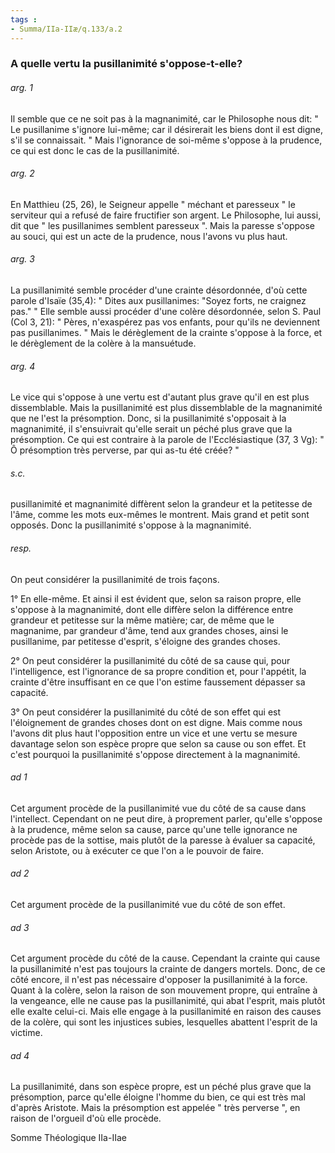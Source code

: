 ```yaml
---
tags : 
- Summa/IIa-IIæ/q.133/a.2
---
```


### A quelle vertu la pusillanimité s'oppose-t-elle?

###### arg. 1
Il semble que ce ne soit pas à la magnanimité, car le Philosophe nous dit: " Le pusillanime s'ignore lui-même; car il désirerait les biens dont il est digne, s'il se connaissait. " Mais l'ignorance de soi-même s'oppose à la prudence, ce qui est donc le cas de la pusillanimité. 

###### arg. 2
En Matthieu (25, 26), le Seigneur appelle " méchant et paresseux " le serviteur qui a refusé de faire fructifier son argent. Le Philosophe, lui aussi, dit que " les pusillanimes semblent paresseux ". Mais la paresse s'oppose au souci, qui est un acte de la prudence, nous l'avons vu plus haut. 

###### arg. 3
La pusillanimité semble procéder d'une crainte désordonnée, d'où cette parole d'Isaïe (35,4): " Dites aux pusillanimes: "Soyez forts, ne craignez pas." " Elle semble aussi procéder d'une colère désordonnée, selon S. Paul (Col 3, 21): " Pères, n'exaspérez pas vos enfants, pour qu'ils ne deviennent pas pusillanimes. " Mais le dérèglement de la crainte s'oppose à la force, et le dérèglement de la colère à la mansuétude. 

###### arg. 4
Le vice qui s'oppose à une vertu est d'autant plus grave qu'il en est plus dissemblable. Mais la pusillanimité est plus dissemblable de la magnanimité que ne l'est la présomption. Donc, si la pusillanimité s'opposait à la magnanimité, il s'ensuivrait qu'elle serait un péché plus grave que la présomption. Ce qui est contraire à la parole de l'Ecclésiastique (37, 3 Vg): " Ô présomption très perverse, par qui as-tu été créée? " 

###### s.c.
pusillanimité et magnanimité diffèrent selon la grandeur et la petitesse de l'âme, comme les mots eux-mêmes le montrent. Mais grand et petit sont opposés. Donc la pusillanimité s'oppose à la magnanimité. 

###### resp.
On peut considérer la pusillanimité de trois façons. 

1° En elle-même. Et ainsi il est évident que, selon sa raison propre, elle s'oppose à la magnanimité, dont elle diffère selon la différence entre grandeur et petitesse sur la même matière; car, de même que le magnanime, par grandeur d'âme, tend aux grandes choses, ainsi le pusillanime, par petitesse d'esprit, s'éloigne des grandes choses. 

2° On peut considérer la pusillanimité du côté de sa cause qui, pour l'intelligence, est l'ignorance de sa propre condition et, pour l'appétit, la crainte d'être insuffisant en ce que l'on estime faussement dépasser sa capacité. 

3° On peut considérer la pusillanimité du côté de son effet qui est l'éloignement de grandes choses dont on est digne. Mais comme nous l'avons dit plus haut l'opposition entre un vice et une vertu se mesure davantage selon son espèce propre que selon sa cause ou son effet. Et c'est pourquoi la pusillanimité s'oppose directement à la magnanimité. 

###### ad 1
Cet argument procède de la pusillanimité vue du côté de sa cause dans l'intellect. Cependant on ne peut dire, à proprement parler, qu'elle s'oppose à la prudence, même selon sa cause, parce qu'une telle ignorance ne procède pas de la sottise, mais plutôt de la paresse à évaluer sa capacité, selon Aristote, ou à exécuter ce que l'on a le pouvoir de faire. 

###### ad 2
Cet argument procède de la pusillanimité vue du côté de son effet. 

###### ad 3
Cet argument procède du côté de la cause. Cependant la crainte qui cause la pusillanimité n'est pas toujours la crainte de dangers mortels. Donc, de ce côté encore, il n'est pas nécessaire d'opposer la pusillanimité à la force. Quant à la colère, selon la raison de son mouvement propre, qui entraîne à la vengeance, elle ne cause pas la pusillanimité, qui abat l'esprit, mais plutôt elle exalte celui-ci. Mais elle engage à la pusillanimité en raison des causes de la colère, qui sont les injustices subies, lesquelles abattent l'esprit de la victime. 

###### ad 4
La pusillanimité, dans son espèce propre, est un péché plus grave que la présomption, parce qu'elle éloigne l'homme du bien, ce qui est très mal d'après Aristote. Mais la présomption est appelée " très perverse ", en raison de l'orgueil d'où elle procède. 

Somme Théologique IIa-IIae 

